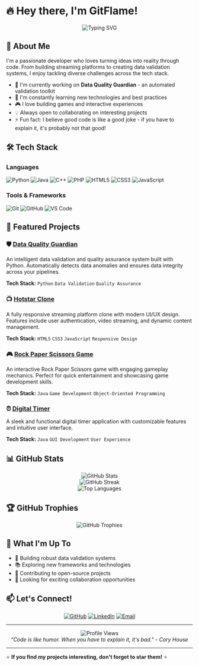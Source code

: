 # 🔥 Hey there, I'm GitFlame! 

<div align="center">
  <img src="https://readme-typing-svg.herokuapp.com?font=Fira+Code&pause=1000&color=F75C7E&width=435&lines=Full+Stack+Developer;Data+Quality+Enthusiast;Game+Developer;Always+learning+new+things" alt="Typing SVG" />
</div>

## 🚀 About Me

I'm a passionate developer who loves turning ideas into reality through code. From building streaming platforms to creating data validation systems, I enjoy tackling diverse challenges across the tech stack.

- 🔭 I'm currently working on **Data Quality Guardian** - an automated validation toolkit
- 🌱 I'm constantly learning new technologies and best practices
- 🎮 I love building games and interactive experiences
- 💡 Always open to collaborating on interesting projects
- ⚡ Fun fact: I believe good code is like a good joke - if you have to explain it, it's probably not that good!

## 🛠️ Tech Stack

### Languages
![Python](https://img.shields.io/badge/python-3670A0?style=for-the-badge&logo=python&logoColor=ffdd54)
![Java](https://img.shields.io/badge/java-%23ED8B00.svg?style=for-the-badge&logo=openjdk&logoColor=white)
![C++](https://img.shields.io/badge/c++-%2300599C.svg?style=for-the-badge&logo=c%2B%2B&logoColor=white)
![PHP](https://img.shields.io/badge/php-%23777BB4.svg?style=for-the-badge&logo=php&logoColor=white)
![HTML5](https://img.shields.io/badge/html5-%23E34F26.svg?style=for-the-badge&logo=html5&logoColor=white)
![CSS3](https://img.shields.io/badge/css3-%231572B6.svg?style=for-the-badge&logo=css3&logoColor=white)
![JavaScript](https://img.shields.io/badge/javascript-%23323330.svg?style=for-the-badge&logo=javascript&logoColor=%23F7DF1E)

### Tools & Frameworks
![Git](https://img.shields.io/badge/git-%23F05033.svg?style=for-the-badge&logo=git&logoColor=white)
![GitHub](https://img.shields.io/badge/github-%23121011.svg?style=for-the-badge&logo=github&logoColor=white)
![VS Code](https://img.shields.io/badge/Visual%20Studio%20Code-0078d7.svg?style=for-the-badge&logo=visual-studio-code&logoColor=white)

## 🎯 Featured Projects

### 🛡️ [Data Quality Guardian](https://github.com/GitFlame/Data_Quality_Guardian)
An intelligent data validation and quality assurance system built with Python. Automatically detects data anomalies and ensures data integrity across your pipelines.

**Tech Stack:** `Python` `Data Validation` `Quality Assurance`

### 📺 [Hotstar Clone](https://github.com/GitFlame/Hotstar-clone)
A fully responsive streaming platform clone with modern UI/UX design. Features include user authentication, video streaming, and dynamic content management.

**Tech Stack:** `HTML5` `CSS3` `JavaScript` `Responsive Design`

### 🎮 [Rock Paper Scissors Game](https://github.com/GitFlame/Game)
An interactive Rock Paper Scissors game with engaging gameplay mechanics. Perfect for quick entertainment and showcasing game development skills.

**Tech Stack:** `Java` `Game Development` `Object-Oriented Programming`

### ⏰ [Digital Timer](https://github.com/GitFlame/Digital_Timer)
A sleek and functional digital timer application with customizable features and intuitive user interface.

**Tech Stack:** `Java` `GUI Development` `User Experience`

## 📊 GitHub Stats

<div align="center">
  <img src="https://github-readme-stats.vercel.app/api?username=GitFlame&theme=radical&hide_border=false&include_all_commits=true&count_private=false" alt="GitHub Stats" />
</div>

<div align="center">
  <img src="https://github-readme-streak-stats.herokuapp.com/?user=GitFlame&theme=radical&hide_border=false" alt="GitHub Streak" />
</div>

<div align="center">
  <img src="https://github-readme-stats.vercel.app/api/top-langs/?username=GitFlame&theme=radical&hide_border=false&include_all_commits=true&count_private=false&layout=compact" alt="Top Languages" />
</div>

## 🏆 GitHub Trophies
<div align="center">
  <img src="https://github-profile-trophy.vercel.app/?username=GitFlame&theme=radical&no-frame=false&no-bg=false&margin-w=4" alt="GitHub Trophies" />
</div>

## 🌟 What I'm Up To

- 🔨 Building robust data validation systems
- 📚 Exploring new frameworks and technologies
- 🎯 Contributing to open-source projects
- 💼 Looking for exciting collaboration opportunities

## 📫 Let's Connect!

<div align="center">
  
[![GitHub](https://img.shields.io/badge/GitHub-100000?style=for-the-badge&logo=github&logoColor=white)](https://github.com/GitFlame)
[![LinkedIn](https://img.shields.io/badge/LinkedIn-0077B5?style=for-the-badge&logo=linkedin&logoColor=white)](https://www.linkedin.com/in/priyanshu-jha-810/)
[![Email](https://img.shields.io/badge/Email-D14836?style=for-the-badge&logo=gmail&logoColor=white)](mailto:jhamanohar810@gmail.com)

</div>

---

<div align="center">
  <img src="https://komarev.com/ghpvc/?username=GitFlame&color=blueviolet&style=for-the-badge" alt="Profile Views" />
</div>

<div align="center">
  <i>"Code is like humor. When you have to explain it, it's bad." - Cory House</i>
</div>

---

⭐️ **If you find my projects interesting, don't forget to star them!** ⭐️
